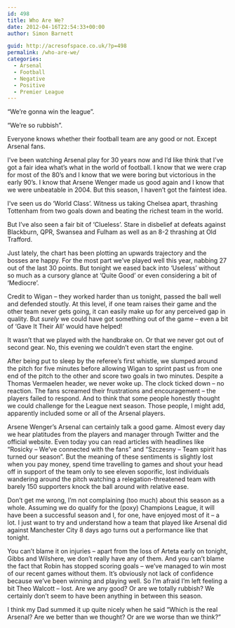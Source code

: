 ```yaml
---
id: 498
title: Who Are We?
date: 2012-04-16T22:54:33+00:00
author: Simon Barnett

guid: http://acresofspace.co.uk/?p=498
permalink: /who-are-we/
categories:
  - Arsenal
  - Football
  - Negative
  - Positive
  - Premier League
---
```

&#8220;We&#8217;re gonna win the league&#8221;.

&#8220;We&#8217;re so rubbish&#8221;.

Everyone knows whether their football team are any good or not. Except Arsenal fans.

I&#8217;ve been watching Arsenal play for 30 years now and I&#8217;d like think that I&#8217;ve got a fair idea what&#8217;s what in the world of football. I know that we were crap for most of the 80&#8217;s and I know that we were boring but victorious in the early 90&#8217;s. I know that Arsene Wenger made us good again and I know that we were unbeatable in 2004. But this season, I haven&#8217;t got the faintest idea.

I&#8217;ve seen us do &#8216;World Class&#8217;. Witness us taking Chelsea apart, thrashing Tottenham from two goals down and beating the richest team in the world.

But I&#8217;ve also seen a fair bit of &#8216;Clueless&#8217;. Stare in disbelief at defeats against Blackburn, QPR, Swansea and Fulham as well as an 8-2 thrashing at Old Trafford.

Just lately, the chart has been plotting an upwards trajectory and the bosses are happy. For the most part we&#8217;ve played well this year, nabbing 27 out of the last 30 points. But tonight we eased back into &#8216;Useless&#8217; without so much as a cursory glance at &#8216;Quite Good&#8217; or even considering a bit of &#8216;Mediocre&#8217;.

Credit to Wigan &#8211; they worked harder than us tonight, passed the ball well and defended stoutly. At this level, if one team raises their game and the other team never gets going, it can easily make up for any perceived gap in quality. But _surely_ we could have got something out of the game &#8211; even a bit of &#8216;Gave It Their All&#8217; would have helped!

It wasn&#8217;t that we played with the handbrake on. Or that we never got out of second gear. No, this evening we couldn&#8217;t even start the engine.

After being put to sleep by the referee&#8217;s first whistle, we slumped around the pitch for five minutes before allowing Wigan to sprint past us from one end of the pitch to the other and score two goals in two minutes. Despite a Thomas Vermaelen header, we never woke up. The clock ticked down &#8211; no reaction. The fans screamed their frustrations and encouragement &#8211; the players failed to respond. And to think that some people honestly thought we could challenge for the League next season. Those people, I might add, apparently included some or all of the Arsenal players.

Arsene Wenger&#8217;s Arsenal can certainly talk a good game. Almost every day we hear platitudes from the players and manager through Twitter and the official website. Even today you can read articles with headlines like &#8220;Rosicky &#8211; We&#8217;ve connected with the fans&#8221; and &#8220;Szczesny &#8211; Team spirit has turned our season&#8221;. But the meaning of these sentiments is slightly lost when you pay money, spend time travelling to games and shout your head off in support of the team only to see eleven soporific, lost individuals wandering around the pitch watching a relegation-threatened team with barely 150 supporters knock the ball around with relative ease.

Don&#8217;t get me wrong, I&#8217;m not complaining (too much) about this season as a whole. Assuming we do qualify for the (poxy) Champions League, it will have been a successful season and I, for one, have enjoyed most of it &#8211; a lot. I just want to try and understand how a team that played like Arsenal did against Manchester City 8 days ago turns out a performance like that tonight.

You can&#8217;t blame it on injuries &#8211; apart from the loss of Arteta early on tonight, Gibbs and Wilshere, we don&#8217;t really have any of them. And you can&#8217;t blame the fact that Robin has stopped scoring goals &#8211; we&#8217;ve managed to win most of our recent games without them. It&#8217;s obviously not lack of confidence because we&#8217;ve been winning and playing well. So I&#8217;m afraid I&#8217;m left feeling a bit Theo Walcott &#8211; lost. Are we any good? Or are we totally rubbish? We certainly don&#8217;t seem to have been anything in between this season.

I think my Dad summed it up quite nicely when he said &#8220;Which is the real Arsenal? Are we better than we thought? Or are we worse than we think?&#8221;
